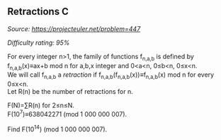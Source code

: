 Retractions C
-------------

*Source: https://projecteuler.net/problem=447*


*Difficulty rating: 95%*

For every integer n\>1, the family of functions f<sub>n,a,b</sub> is defined by
f<sub>n,a,b</sub>(x)≡ax+b mod n for a,b,x integer and 0\<a\<n, 0≤b\<n, 0≤x\<n.\
 We will call f<sub>n,a,b</sub> a *retraction* if
f<sub>n,a,b</sub>(f<sub>n,a,b</sub>(x))≡f<sub>n,a,b</sub>(x) mod n for every 0≤x\<n.\
 Let R(n) be the number of retractions for n.

F(N)=∑R(n) for 2≤n≤N.\
 F(10<sup>7</sup>)≡638042271 (mod 1 000 000 007).

Find F(10<sup>14</sup>) (mod 1 000 000 007).
